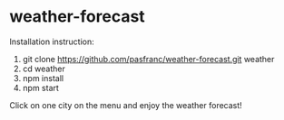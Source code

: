 # weather-forecast

Installation instruction:

1. git clone https://github.com/pasfranc/weather-forecast.git weather
2. cd weather
3. npm install
4. npm start

Click on one city on the menu and enjoy the weather forecast!
